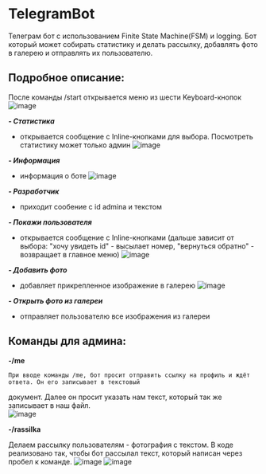 # TelegramBot

Телеграм бот с использованием Finite State Machine(FSM) и logging. Бот который может собирать статистику и делать рассылку, добавлять фото в галерею и отправлять их пользователю.

## Подробное описание:
После команды /start открывается меню из шести Keyboard-кнопок ![image](https://github.com/Nastassia2334/TelegramBot/assets/122525312/91390637-60da-426a-8148-975e06e50938)

***- Статистика***
  - открывается сообщение с Inline-кнопками для выбора. Посмотреть статистику может только админ
    ![image](https://github.com/Nastassia2334/TelegramBot/assets/122525312/8ab92cc5-0ae0-48fd-840d-1baaf2d760d9)

***- Информация***
  - информация о боте
    ![image](https://github.com/Nastassia2334/TelegramBot/assets/122525312/a7f158c2-5faf-4a34-826f-1ed6513f5b2a)

***- Разработчик***
  - приходит сообение с id admina и текстом
   
***- Покажи пользователя***
  - открывается сообщение с Inline-кнопками (дальше зависит от выбора: "хочу увидеть id" - высылает номер, "вернуться обратно" - возвращает в главное меню)
    ![image](https://github.com/Nastassia2334/TelegramBot/assets/122525312/b2f6ec3c-7a7c-4537-9a73-3cab8e4577f3)
    
***- Добавить фото***
  - добавляет прикрепленное изображение в галерею
    ![image](https://github.com/Nastassia2334/TelegramBot/assets/122525312/9018435c-879b-4e03-96e3-f20d879a328f)
    
***- Открыть фото из галереи***
  - отправляет пользователю все изображения из галереи
 
    
## Команды для админа:

**-/me**

    При вводе команды /me, бот просит отправить ссылку на профиль и ждёт ответа. Он его записывает в текстовый 
  документ. Далее он просит указать нам текст, который так же записывает в наш файл.  
  ![image](https://github.com/Nastassia2334/TelegramBot/assets/122525312/5a391708-8e75-4edf-b247-a88b275537fc)

**-/rassilka**

  Делаем рассылку пользователям - фотография с текстом. В коде реализовано так, чтобы бот рассылал текст, который написан через пробел к   команде. 
  ![image](https://github.com/Nastassia2334/TelegramBot/assets/122525312/a984366c-e771-48ac-bbf1-b85c5ec24d6a)
  ![image](https://github.com/Nastassia2334/TelegramBot/assets/122525312/1d4a77e8-3492-4a47-a5d8-4cde7ffbd44e)

